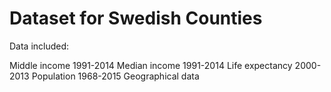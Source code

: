 # Dataset for Swedish Counties

Data included:

Middle income 1991-2014
Median income 1991-2014
Life expectancy 2000-2013
Population 1968-2015
Geographical data
